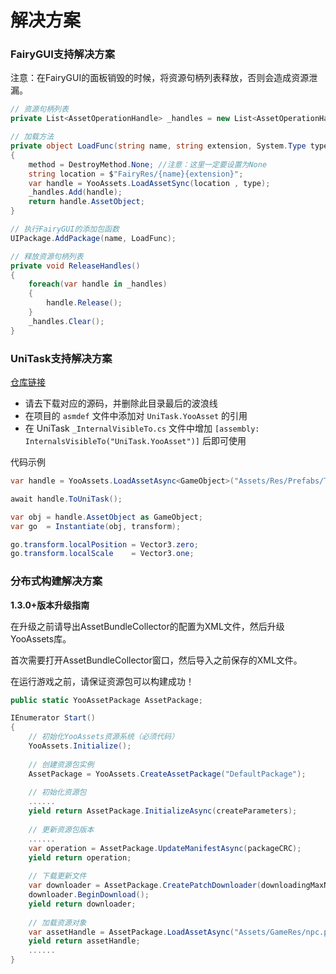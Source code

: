 # 解决方案

### FairyGUI支持解决方案

注意：在FairyGUI的面板销毁的时候，将资源句柄列表释放，否则会造成资源泄漏。

````c#
// 资源句柄列表
private List<AssetOperationHandle> _handles = new List<AssetOperationHandle>(100);

// 加载方法
private object LoadFunc(string name, string extension, System.Type type, out DestroyMethod method)
{
    method = DestroyMethod.None; //注意：这里一定要设置为None
    string location = $"FairyRes/{name}{extension}";
    var handle = YooAssets.LoadAssetSync(location , type);
    _handles.Add(handle);
    return handle.AssetObject;
}

// 执行FairyGUI的添加包函数
UIPackage.AddPackage(name, LoadFunc);

// 释放资源句柄列表
private void ReleaseHandles()
{
    foreach(var handle in _handles)
    {
        handle.Release();
    }
    _handles.Clear();
}
````

### UniTask支持解决方案

[仓库链接](https://github.com/Cysharp/UniTask) 

- 请去下载对应的源码，并删除此目录最后的波浪线
- 在项目的 `asmdef` 文件中添加对 `UniTask.YooAsset` 的引用
- 在 UniTask `_InternalVisibleTo.cs` 文件中增加 `[assembly: InternalsVisibleTo("UniTask.YooAsset")]` 后即可使用

代码示例

```csharp
var handle = YooAssets.LoadAssetAsync<GameObject>("Assets/Res/Prefabs/TestImg.prefab");

await handle.ToUniTask();

var obj = handle.AssetObject as GameObject;
var go  = Instantiate(obj, transform);

go.transform.localPosition = Vector3.zero;
go.transform.localScale    = Vector3.one;
```

### 分布式构建解决方案

**1.3.0+版本升级指南**

在升级之前请导出AssetBundleCollector的配置为XML文件，然后升级YooAssets库。

首次需要打开AssetBundleCollector窗口，然后导入之前保存的XML文件。

在运行游戏之前，请保证资源包可以构建成功！

```c#
public static YooAssetPackage AssetPackage;

IEnumerator Start()
{
    // 初始化YooAssets资源系统（必须代码）
    YooAssets.Initialize();
    
    // 创建资源包实例
    AssetPackage = YooAssets.CreateAssetPackage("DefaultPackage");
    
    // 初始化资源包
    ......
    yield return AssetPackage.InitializeAsync(createParameters);
    
    // 更新资源包版本
    ......
    var operation = AssetPackage.UpdateManifestAsync(packageCRC);
    yield return operation;
    
    // 下载更新文件
    var downloader = AssetPackage.CreatePatchDownloader(downloadingMaxNum, failedTryAgain);
    downloader.BeginDownload();
    yield return downloader;
    
    // 加载资源对象
    var assetHandle = AssetPackage.LoadAssetAsync("Assets/GameRes/npc.prefab");
    yield return assetHandle;
    ......
}

```

